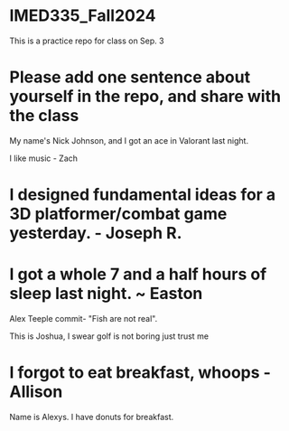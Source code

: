# IMED335_Fall2024
This is a practice repo for class on Sep. 3

# Please add one sentence about yourself in the repo, and share with the class


My name's Nick Johnson, and I got an ace in Valorant last night.

I like music - Zach

# I designed fundamental ideas for a 3D platformer/combat game yesterday. - Joseph R.


# I got a whole 7 and a half hours of sleep last night. ~ Easton



Alex Teeple commit- "Fish are not real".


This is Joshua, I swear golf is not boring just trust me

# I forgot to eat breakfast, whoops - Allison

Name is Alexys. I have donuts for breakfast.
